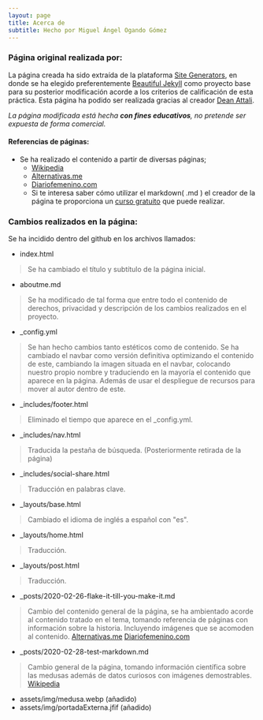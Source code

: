 ```yaml
---
layout: page
title: Acerca de
subtitle: Hecho por Miguel Ángel Ogando Gómez
---
```


### Página original realizada por:
La página creada ha sido extraída de la plataforma [Site Generators](https://jamstack.org/generators/), en donde se ha elegido preferentemente [Beautiful Jekyll](https://jamstack.org/generators/beautiful-jekyll/) como proyecto base para su posterior modificación acorde a los criterios de calificación de esta práctica.
Esta página ha podido ser realizada gracias al creador [Dean Attali](https://deanattali.com/).

_La página modificada está hecha **con fines educativos**, no pretende ser expuesta de forma comercial._

#### Referencias de páginas:

- Se ha realizado el contenido a partir de diversas páginas;
  - [Wikipedia](https://es.wikipedia.org/wiki/Medusozoa) 
  - [Alternativas.me](https://alternativas.me/numeros/21-nume)
  - [Diariofemenino.com](https://diariofemenino.com.ar/df/medusa)
  - Si te interesa saber cómo utilizar el markdown( .md ) el creador de la página te proporciona un [curso gratuito](https://markdowntutorial.com/) que puede realizar.


### Cambios realizados en la página:
Se ha incidido dentro del github en los archivos llamados:
  -  index.html
  > Se ha cambiado el título y subtítulo de la página inicial.
  -  aboutme.md
  > Se ha modificado de tal forma que entre todo el contenido de derechos, privacidad y descripción de los cambios realizados en el proyecto.
  -  _config.yml
  > Se han hecho cambios tanto estéticos como de contenido. Se ha cambiado el navbar como versión definitiva optimizando el contenido de este, cambiando la imagen situada en el navbar, colocando nuestro propio nombre y traduciendo en la mayoría el contenido que aparece en la página. Además de usar el despliegue de recursos para mover al autor dentro de este.
  -  _includes/footer.html
  > Eliminado el tiempo que aparece en el _config.yml.
  -  _includes/nav.html
  > Traducida la pestaña de búsqueda. (Posteriormente retirada de la página)
  -  _includes/social-share.html
  > Traducción en palabras clave.
  -  _layouts/base.html
  > Cambiado el idioma de inglés a español con "es".
  -  _layouts/home.html
  > Traducción.
  -  _layouts/post.html
  >  Traducción.
  -  _posts/2020-02-26-flake-it-till-you-make-it.md
  > Cambio del contenido general de la página, se ha ambientado acorde al contenido tratado en el tema, tomando referencia de páginas con información sobre la historia. Incluyendo imágenes que se acomoden al contenido. [Alternativas.me](https://alternativas.me/numeros/21-nume) [Diariofemenino.com](https://diariofemenino.com.ar/df/medusa)
  -  _posts/2020-02-28-test-markdown.md
  > Cambio general de la página, tomando información científica sobre las medusas además de datos curiosos con imágenes demostrables. [Wikipedia](https://es.wikipedia.org/wiki/Medusozoa)
  -  assets/img/medusa.webp (añadido)
  -  assets/img/portadaExterna.jfif (añadido)











